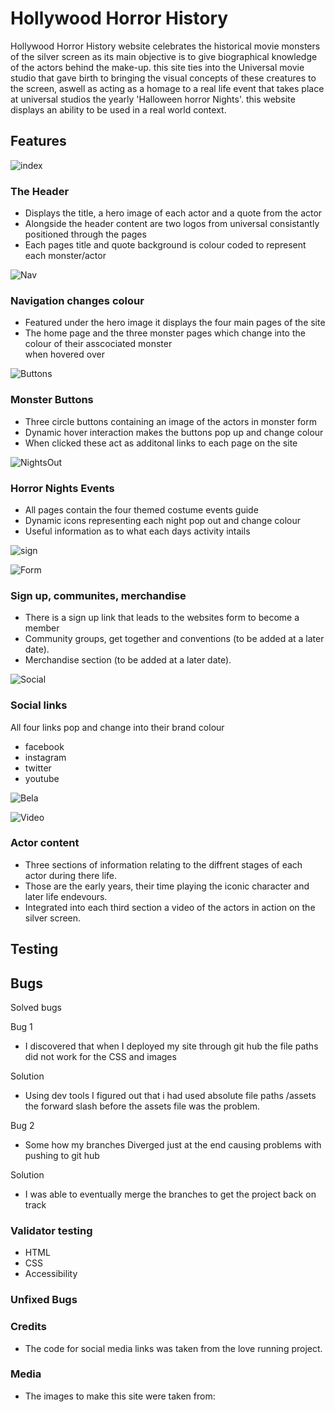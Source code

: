 # Hollywood Horror History #

Hollywood Horror History website celebrates the historical movie monsters of the
silver screen as its main objective is to give biographical knowledge of the actors
behind the make-up. this site ties into the Universal movie studio that gave birth to
bringing the visual concepts of these creatures to the screen, aswell as acting as a
homage to a real life event that takes place at universal studios the yearly 'Halloween horror Nights'.
this website displays an ability to be used in a real world context.

## Features ##
![index](assets/images/readIndex.png)
### The Header ###
* Displays the title, a hero image of each actor and a quote from the actor 
* Alongside the header content are two logos from universal consistantly positioned through the pages
* Each pages title and quote background is colour coded to represent each monster/actor

![Nav](assets/images/readNav.png)
### Navigation changes colour ###
* Featured under the hero image it displays the four main pages of the site
* The home page and the three monster pages which change into the colour of their asscociated monster     
  when hovered over


![Buttons](assets/images/readButtons.png)
### Monster Buttons ###
* Three circle buttons containing an image of the actors in monster form
* Dynamic hover interaction makes the buttons pop up and change colour
* When clicked these act as additonal links to each page on the site


![NightsOut](assets/images/readNightsOut.png)
### Horror Nights Events ###
* All pages contain the four themed costume events guide 
* Dynamic icons representing each night pop out and change colour 
* Useful information as to what each days activity intails

![sign](assets/images/readSign.png)

![Form](assets/images/readForm.png)
### Sign up, communites, merchandise ###
* There is a sign up link that leads to the websites form to become a member
* Community groups, get together and conventions (to be added at a later date).
* Merchandise section (to be added at a later date).



![Social](assets/images/readSocial.png)
### Social links ###
All four links pop and change into their brand colour 
* facebook
* instagram
* twitter
* youtube




![Bela](assets/images/readBela.png)

![Video](assets/images/readVideo.png)
### Actor content ###
* Three sections of information relating to the diffrent stages of each actor during there life.
* Those are the early years, their time playing the iconic character and later life endevours.
* Integrated into each third section a video of the actors in action on the silver screen.

## Testing ##

## Bugs ##
Solved bugs

Bug 1
* I discovered that when I deployed my site through git hub the file paths did not work
  for the CSS and images

Solution
* Using dev tools I figured out that i had used absolute file paths /assets the forward slash
  before the assets file was the problem.

Bug 2
* Some how my branches Diverged just at the end causing problems with pushing to git hub

Solution
* I was able to eventually merge the branches to get the project back on track


### Validator testing ###
* HTML
* CSS
* Accessibility

### Unfixed Bugs ###

### Credits ###
* The code for social media links was taken from the love running project.

### Media ###
* The images to make this site were taken from: